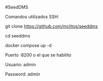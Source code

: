 #SeedDMS

Comandos utilizados SSH:

git clone https://github.com/mclitos/seeddms

cd seeddms

docker compose up -d



Puerto :8200  o el que se habilito 

Usuario: admin

Password: admin
